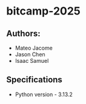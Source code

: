 # bitcamp-2025
## Authors:
* Mateo Jacome
* Jason Chen
* Isaac Samuel

## Specifications
* Python version - 3.13.2
